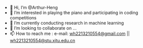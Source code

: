 - 👋 Hi, I’m @Arthur-Heng
- 👀 I’m interested in playing the piano and participating in coding competitions
- 🌱 I’m currently conducting research in machine learning
- 💞️ I’m looking to collaborate on ...
- 📫 How to reach me : e-mail: wh2213210554@gmail.com || wh2213210554@stu.xjtu.edu.cn

<!---
Arthur-Heng/Arthur-Heng is a ✨ special ✨ repository because its `README.md` (this file) appears on your GitHub profile.
You can click the Preview link to take a look at your changes.
--->
